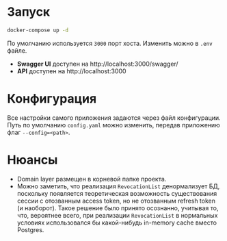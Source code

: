 # Запуск
```bash
docker-compose up -d
````
По умолчанию используется `3000` порт хоста. Изменить можно в `.env` файле.
- **Swagger UI** доступен на http://localhost:3000/swagger/
- **API** доступен на http://localhost:3000

# Конфигурация
Все настройки самого приложения задаются через файл конфигурации. Путь по умолчанию `config.yaml` можно изменить, передав приложению флаг `--config=<path>`.

# Нюансы
- Domain layer размещен в корневой папке проекта.
- Можно заметить, что реализация `RevocationList` денормализует БД, поскольку появляется теоретическая возможность существования сессии с отозванным access token, но не отозванным refresh token (и наоборот). Такое решение было принято осознанно, учитывая то, что, вероятнее всего, при реализации `RevocationList` в нормальных условиях использовался бы какой-нибудь in-memory cache вместо Postgres.
